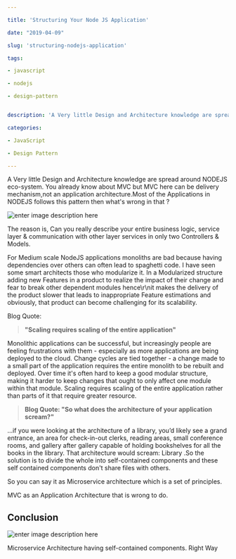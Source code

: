```yaml
---

title: 'Structuring Your Node JS Application'

date: "2019-04-09"

slug: 'structuring-nodejs-application'

tags:

- javascript

- nodejs

- design-pattern


description: 'A Very little Design and Architecture knowledge are spread around NODEJS eco-system. You already know about MVC but MVC here can be delivery mechanism,not an application architecture.'

categories:

- JavaScript

- Design Pattern

---
```



A Very little Design and Architecture knowledge are spread around NODEJS eco-system. You already know about MVC but MVC here can be delivery mechanism,not an application architecture.Most of the Applications in NODEJS follows this pattern then what\'s wrong in that ?

![enter image description here](https://res.cloudinary.com/dwnvnfejf/image/upload/v1562842629/blog/microservices/surprise-gif-2-300x191.gif)

The reason is, Can you really describe your entire business logic, service layer & communication  with other layer services in only two Controllers & Models.

For Medium scale NodeJS applications monoliths are bad because having dependencies over others can often lead to spaghetti code. I have seen some smart architects those who modularize it.
In a Modularized structure adding new Features in a product to realize the impact of their change and fear to break other dependent modules hence\r\nit makes the delivery of the product slower that leads to inappropriate Feature estimations and obviously, that product can become challenging for its scalability.

Blog Quote:
 

> **"Scaling requires scaling of the entire application\"**

Monolithic applications can be successful, but increasingly people are feeling frustrations with them - especially as more  applications are being deployed to the cloud. Change cycles are tied together - a change made to a small part of the application  requires the entire monolith to be rebuilt and deployed. Over time it\'s often hard to keep a good modular structure, making it  harder to keep changes that ought to only affect one module within that module. Scaling requires scaling of the entire application  rather than parts of it that require greater resource.

> **Blog Quote: "So what does the architecture of   your application scream?\"**

...if you were looking at the architecture of a library, you’d likely see a grand entrance, an area for check-in-out clerks, reading areas, small conference rooms, and gallery after gallery capable of holding bookshelves for all the books in the library. That architecture would scream: Library .So the solution is to divide  the whole into self-contained components and these self contained components don\'t share files with others. 

So you can say it as Microservice architecture which is a set of principles.

MVC as an Application Architecture that is wrong to do.

## Conclusion

![enter image description here](https://res.cloudinary.com/dwnvnfejf/image/upload/v1562843061/blog/microservices/Capture-e1546678989104-357x400.png)

Microservice Architecture having self-contained components. Right Way
